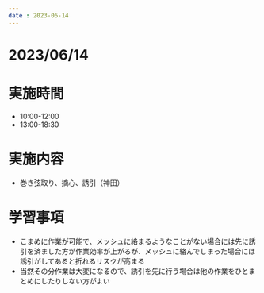 ```yaml
---
date : 2023-06-14
---
```


# 2023/06/14

# 実施時間
- 10:00-12:00
- 13:00-18:30

# 実施内容
- 巻き弦取り、摘心、誘引（神田）

# 学習事項
- こまめに作業が可能で、メッシュに絡まるようなことがない場合には先に誘引を済ました方が作業効率が上がるが、メッシュに絡んでしまった場合には誘引がしてあると折れるリスクが高まる
- 当然その分作業は大変になるので、誘引を先に行う場合は他の作業をひとまとめにしたりしない方がよい